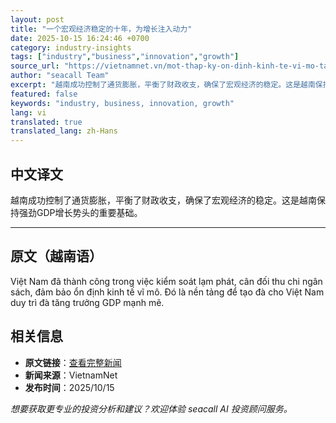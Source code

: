 ```yaml
---
layout: post
title: "一个宏观经济稳定的十年，为增长注入动力"
date: 2025-10-15 16:24:46 +0700
category: industry-insights
tags: ["industry","business","innovation","growth"]
source_url: "https://vietnamnet.vn/mot-thap-ky-on-dinh-kinh-te-vi-mo-tao-da-tang-truong-2451770.html"
author: "seacall Team"
excerpt: "越南成功控制了通货膨胀，平衡了财政收支，确保了宏观经济的稳定。这是越南保持强劲GDP增长势头的重要基础。..."
featured: false
keywords: "industry, business, innovation, growth"
lang: vi
translated: true
translated_lang: zh-Hans
---
```


## 中文译文

越南成功控制了通货膨胀，平衡了财政收支，确保了宏观经济的稳定。这是越南保持强劲GDP增长势头的重要基础。

---

## 原文（越南语）

Việt Nam đã thành công trong việc kiểm soát lạm phát, cân đối thu chi ngân sách, đảm bảo ổn định kinh tế vĩ mô. Đó là nền tảng để tạo đà cho Việt Nam duy trì đà tăng trưởng GDP mạnh mẽ.

## 相关信息

- **原文链接**：[查看完整新闻](https://vietnamnet.vn/mot-thap-ky-on-dinh-kinh-te-vi-mo-tao-da-tang-truong-2451770.html)
- **新闻来源**：VietnamNet
- **发布时间**：2025/10/15

*想要获取更专业的投资分析和建议？欢迎体验 seacall AI 投资顾问服务。*